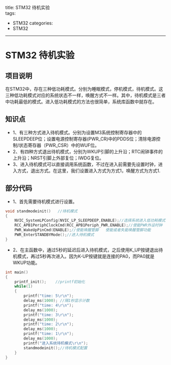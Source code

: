 title: STM32 待机实验    
tags:
- STM32
categories:
- STM32
---

# STM32 待机实验    

## 项目说明
在STM32中，存在三种低功耗模式。分别为睡眠模式，停机模式，待机模式。这三种低功耗模式对应的系统状态不一样，唤醒方式不一样。其中，待机模式是三者中功耗最低的模式。进入低功耗模式的方法也很简单，系统库函数中就存在。

## 知识点
- 1、有三种方式进入待机模式。分别为设置M3系统控制寄存器中的SLEEPDEEP位；设置电源控制寄存器(PWR_CR)中的PDDS位；清除电源控制/状态寄存器（PWR_CSR）中的WUF位。
- 2、有四种方式退出待机模式，分别为WKUP引脚的上升沿；RTC闹钟事件的上升沿；NRST引脚上外部复位；IWDG复位。
- 3、进入待机模式可以直接调用系统函数，不过在进入前需要先设置时钟，进入方式，退出方式。在这里，我们设置进入方式为方式1，唤醒方式为方式1.

## 部分代码
- 1、首先需要待机模式进行设置。

```c
void standmodeinit()   //待机模式
{
	NVIC_SystemLPConfig(NVIC_LP_SLEEPDEEP,ENABLE);//选择系统进入低功耗模式的条件
	RCC_APB1PeriphClockCmd(RCC_APB1Periph_PWR,ENABLE);//使能PWR外设时钟
	PWR_WakeUpPinCmd(ENABLE);//使能唤醒管脚	使能或者失能唤醒管脚功能
	PWR_EnterSTANDBYMode();//进入待机模式		
}
```

- 2、在主函数中，通过5秒的延迟后进入待机模式，之后使用K_UP按键退出待机模式，再过5秒再次进入。因为K-UP按键就是连接的PA0，而PA0就是WKUP功能。

```c
int main()
{
	printf_init();	  //printf初始化
	while(1)
	{
		printf("time: 5\r\n");
		delay_ms(1000);	//隔1秒显示计数
		printf("time: 4\r\n");
		delay_ms(1000);
		printf("time: 3\r\n");
		delay_ms(1000);
		printf("time: 2\r\n");
		delay_ms(1000);
		printf("time: 1\r\n");
		delay_ms(1000);
		printf("进入系统待机模式\r\n");
		standmodeinit();//待机模式配置
	}			
}
```
